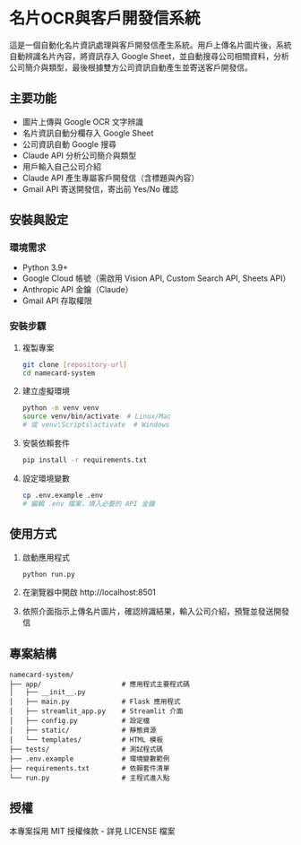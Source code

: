 # 名片OCR與客戶開發信系統

這是一個自動化名片資訊處理與客戶開發信產生系統。用戶上傳名片圖片後，系統自動辨識名片內容，將資訊存入 Google Sheet，並自動搜尋公司相關資料，分析公司簡介與類型，最後根據雙方公司資訊自動產生並寄送客戶開發信。

## 主要功能

- 圖片上傳與 Google OCR 文字辨識
- 名片資訊自動分欄存入 Google Sheet
- 公司資訊自動 Google 搜尋
- Claude API 分析公司簡介與類型
- 用戶輸入自己公司介紹
- Claude API 產生專屬客戶開發信（含標題與內容）
- Gmail API 寄送開發信，寄出前 Yes/No 確認

## 安裝與設定

### 環境需求
- Python 3.9+
- Google Cloud 帳號（需啟用 Vision API, Custom Search API, Sheets API）
- Anthropic API 金鑰（Claude）
- Gmail API 存取權限

### 安裝步驟
1. 複製專案
   ```bash
   git clone [repository-url]
   cd namecard-system
   ```

2. 建立虛擬環境
   ```bash
   python -m venv venv
   source venv/bin/activate  # Linux/Mac
   # 或 venv\Scripts\activate  # Windows
   ```

3. 安裝依賴套件
   ```bash
   pip install -r requirements.txt
   ```

4. 設定環境變數
   ```bash
   cp .env.example .env
   # 編輯 .env 檔案，填入必要的 API 金鑰
   ```

## 使用方式

1. 啟動應用程式
   ```bash
   python run.py
   ```

2. 在瀏覽器中開啟 http://localhost:8501

3. 依照介面指示上傳名片圖片，確認辨識結果，輸入公司介紹，預覽並發送開發信

## 專案結構

```
namecard-system/
├── app/                    # 應用程式主要程式碼
│   ├── __init__.py
│   ├── main.py             # Flask 應用程式
│   ├── streamlit_app.py    # Streamlit 介面
│   ├── config.py           # 設定檔
│   ├── static/             # 靜態資源
│   └── templates/          # HTML 模板
├── tests/                  # 測試程式碼
├── .env.example            # 環境變數範例
├── requirements.txt        # 依賴套件清單
└── run.py                  # 主程式進入點
```

## 授權

本專案採用 MIT 授權條款 - 詳見 LICENSE 檔案 